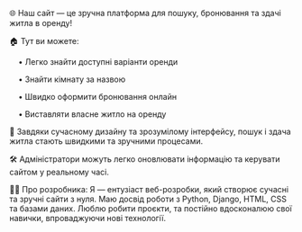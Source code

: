 🌐 Наш сайт — це зручна платформа для пошуку, бронювання та здачі житла в оренду!

🏠 Тут ви можете:

    • Легко знайти доступні варіанти оренди
    
    • Знайти кімнату за назвою
    
    • Швидко оформити бронювання онлайн
    
    • Виставляти власне житло на оренду

🎨 Завдяки сучасному дизайну та зрозумілому інтерфейсу,
пошук і здача житла стають швидкими та зручними процесами.

🛠️ Адміністратори можуть легко оновлювати інформацію та керувати сайтом у реальному часі.



👨‍💻 Про розробника:
Я — ентузіаст веб-розробки, який створює сучасні та зручні сайти з нуля.
Маю досвід роботи з Python, Django, HTML, CSS та базами даних.
Люблю робити проєкти, та постійно вдосконалюю свої навички, впроваджуючи нові технології.
